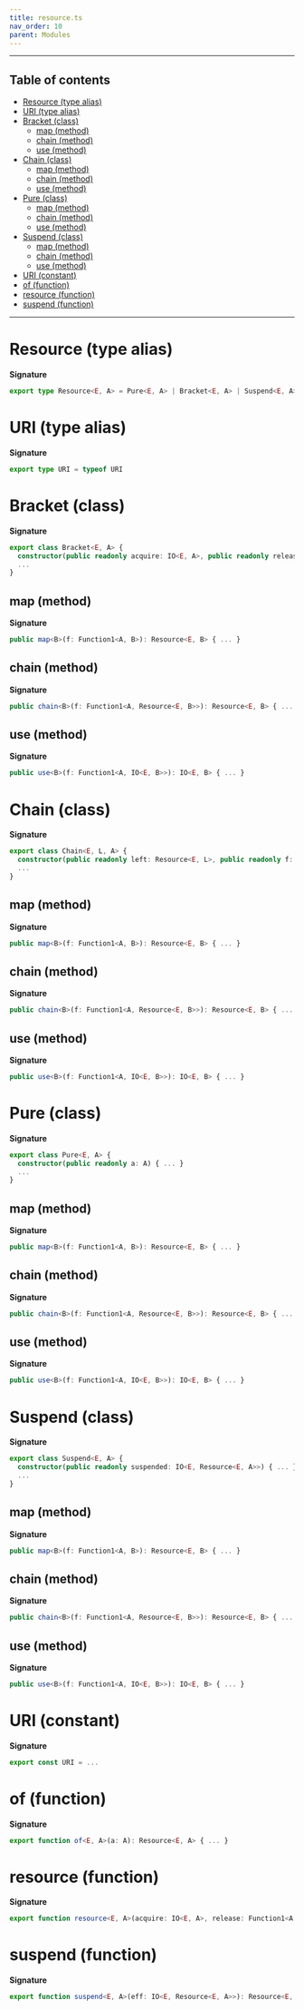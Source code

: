 ```yaml
---
title: resource.ts
nav_order: 10
parent: Modules
---
```


---

<h2 class="text-delta">Table of contents</h2>

- [Resource (type alias)](#resource-type-alias)
- [URI (type alias)](#uri-type-alias)
- [Bracket (class)](#bracket-class)
  - [map (method)](#map-method)
  - [chain (method)](#chain-method)
  - [use (method)](#use-method)
- [Chain (class)](#chain-class)
  - [map (method)](#map-method-1)
  - [chain (method)](#chain-method-1)
  - [use (method)](#use-method-1)
- [Pure (class)](#pure-class)
  - [map (method)](#map-method-2)
  - [chain (method)](#chain-method-2)
  - [use (method)](#use-method-2)
- [Suspend (class)](#suspend-class)
  - [map (method)](#map-method-3)
  - [chain (method)](#chain-method-3)
  - [use (method)](#use-method-3)
- [URI (constant)](#uri-constant)
- [of (function)](#of-function)
- [resource (function)](#resource-function)
- [suspend (function)](#suspend-function)

---

# Resource (type alias)

**Signature**

```ts
export type Resource<E, A> = Pure<E, A> | Bracket<E, A> | Suspend<E, A> | Chain<E, any, A>
```

# URI (type alias)

**Signature**

```ts
export type URI = typeof URI
```

# Bracket (class)

**Signature**

```ts
export class Bracket<E, A> {
  constructor(public readonly acquire: IO<E, A>, public readonly release: Function1<A, IO<E, void>>) { ... }
  ...
}
```

## map (method)

**Signature**

```ts
public map<B>(f: Function1<A, B>): Resource<E, B> { ... }
```

## chain (method)

**Signature**

```ts
public chain<B>(f: Function1<A, Resource<E, B>>): Resource<E, B> { ... }
```

## use (method)

**Signature**

```ts
public use<B>(f: Function1<A, IO<E, B>>): IO<E, B> { ... }
```

# Chain (class)

**Signature**

```ts
export class Chain<E, L, A> {
  constructor(public readonly left: Resource<E, L>, public readonly f: Function1<L, Resource<E, A>>) { ... }
  ...
}
```

## map (method)

**Signature**

```ts
public map<B>(f: Function1<A, B>): Resource<E, B> { ... }
```

## chain (method)

**Signature**

```ts
public chain<B>(f: Function1<A, Resource<E, B>>): Resource<E, B> { ... }
```

## use (method)

**Signature**

```ts
public use<B>(f: Function1<A, IO<E, B>>): IO<E, B> { ... }
```

# Pure (class)

**Signature**

```ts
export class Pure<E, A> {
  constructor(public readonly a: A) { ... }
  ...
}
```

## map (method)

**Signature**

```ts
public map<B>(f: Function1<A, B>): Resource<E, B> { ... }
```

## chain (method)

**Signature**

```ts
public chain<B>(f: Function1<A, Resource<E, B>>): Resource<E, B> { ... }
```

## use (method)

**Signature**

```ts
public use<B>(f: Function1<A, IO<E, B>>): IO<E, B> { ... }
```

# Suspend (class)

**Signature**

```ts
export class Suspend<E, A> {
  constructor(public readonly suspended: IO<E, Resource<E, A>>) { ... }
  ...
}
```

## map (method)

**Signature**

```ts
public map<B>(f: Function1<A, B>): Resource<E, B> { ... }
```

## chain (method)

**Signature**

```ts
public chain<B>(f: Function1<A, Resource<E, B>>): Resource<E, B> { ... }
```

## use (method)

**Signature**

```ts
public use<B>(f: Function1<A, IO<E, B>>): IO<E, B> { ... }
```

# URI (constant)

**Signature**

```ts
export const URI = ...
```

# of (function)

**Signature**

```ts
export function of<E, A>(a: A): Resource<E, A> { ... }
```

# resource (function)

**Signature**

```ts
export function resource<E, A>(acquire: IO<E, A>, release: Function1<A, IO<E, void>>): Resource<E, A> { ... }
```

# suspend (function)

**Signature**

```ts
export function suspend<E, A>(eff: IO<E, Resource<E, A>>): Resource<E, A> { ... }
```
